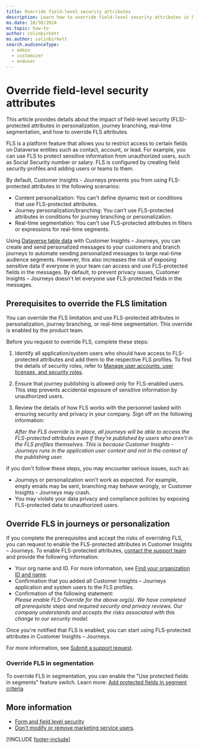 ```yaml
---
title: Override field-level security attributes
description: Learn how to override field-level security attributes in Dynamics 365 Customer Insights - Journeys.
ms.date: 10/30/2024
ms.topic: how-to
author: colinbirkett
ms.author: colinbirkett
search.audienceType: 
  - admin
  - customizer
  - enduser
---
```


# Override field-level security attributes

This article provides details about the impact of field-level security (FLS)-protected attributes in personalization, journey branching, real-time segmentation, and how to override FLS attributes.

FLS is a platform feature that allows you to restrict access to certain fields on Dataverse entities such as contact, account, or lead. For example, you can use FLS to protect sensitive information from unauthorized users, such as Social Security number or salary. FLS is configured by creating field security profiles and adding users or teams to them.

By default, Customer Insights - Journeys prevents you from using FLS-protected attributes in the following scenarios:

- Content personalization: You can't define dynamic text or conditions that use FLS-protected attributes.
- Journey personalization/branching: You can't use FLS-protected attributes in conditions for journey branching or personalization.
- Real-time segmentation: You can't use FLS-protected attributes in filters or expressions for real-time segments.

Using [Dataverse table data](/power-apps/maker/data-platform/entity-overview) with Customer Insights – Journeys, you can create and send personalized messages to your customers and branch journeys to automate sending personalized messages to large real-time audience segments. However, this also increases the risk of exposing sensitive data if everyone in your team can access and use FLS-protected fields in the messages. By default, to prevent privacy issues, Customer Insights – Journeys doesn't let everyone use FLS-protected fields in the messages.

## Prerequisites to override the FLS limitation

You can override the FLS limitation and use FLS-protected attributes in personalization, journey branching, or real-time segmentation. This override is enabled by the product team.

Before you request to override FLS, complete these steps:

1. Identify all application/system users who should have access to FLS-protected attributes and add them to the respective FLS profiles. To find the details of security roles, refer to [Manage user accounts, user licenses, and security roles](admin-users-licenses-roles.md#form-and-field-level-security).

1. Ensure that journey publishing is allowed only for FLS-enabled users. This step prevents accidental exposure of sensitive information by unauthorized users.

1. Review the details of how FLS works with the personnel tasked with ensuring security and privacy in your company. Sign off on the following information:

    *After the FLS override is in place, all journeys will be able to access the FLS-protected attributes even if they're published by users who aren't in the FLS profiles themselves. This is because Customer Insights - Journeys runs in the application user context and not in the context of the publishing user.*

If you don't follow these steps, you may encounter serious issues, such as:

- Journeys or personalization won't work as expected. For example, empty emails may be sent, branching may behave wrongly, or Customer Insights - Journeys may crash.
- You may violate your data privacy and compliance policies by exposing FLS-protected data to unauthorized users.

## Override FLS in journeys or personalization

If you complete the prerequisites and accept the risks of overriding FLS, you can request to enable the FLS-protected attributes in Customer Insights – Journeys. To enable FLS-protected attributes, [contact the support team](/power-platform/admin/get-help-support#view-solutions-or-create-a-support-request) and provide the following information:

- Your org name and ID. For more information, see [Find your organization ID and name](/power-platform/admin/get-help-support#view-solutions-or-create-a-support-request).
- Confirmation that you added all Customer Insights – Journeys application and system users to the FLS profiles.
- Confirmation of the following statement:  
    *Please enable FLS-Override for the above org(s). We have completed all prerequisite steps and required security and privacy reviews. Our company understands and accepts the risks associated with this change to our security model.*

Once you're notified that FLS is enabled, you can start using FLS-protected attributes in Customer Insights – Journeys.

For more information, see [Submit a support request](/dynamics365/field-service/field-service-get-help).

### Override FLS in segmentation

To override FLS in segmentation, you can enable the "Use protected fields in segments" feature switch. Learn more: [Add protected fields in segment criteria](protected-fields.md)

## More information

- [Form and field level security](admin-users-licenses-roles.md#form-and-field-level-security)
- [Don't modify or remove marketing service users](admin-users-licenses-roles.md#dont-modify-or-remove-service-users).

[!INCLUDE [footer-include](./includes/footer-banner.md)]
